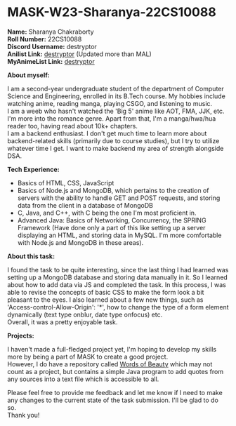 # MASK-W23-Sharanya-22CS10088

**Name:** Sharanya Chakraborty\
**Roll Number:** 22CS10088\
**Discord Username:** destryptor\
**Anilist Link:** [destryptor](https://anilist.co/user/destryptor/) (Updated more than MAL)\
**MyAnimeList Link:** [destryptor](https://myanimelist.net/profile/destryptor)

**About myself:**

I am a second-year undergraduate student of the department of Computer Science and Engineering, enrolled in its B.Tech course. My hobbies include watching anime, reading manga, playing CSGO, and listening to music.\
I am a weeb who hasn't watched the 'Big 5' anime like AOT, FMA, JJK, etc. I'm more into the romance genre. Apart from that, I'm a manga/hwa/hua reader too, having read about 10k+ chapters.\
I am a backend enthusiast. I don't get much time to learn more about backend-related skills (primarily due to course studies), but I try to utilize whatever time I get. I want to make backend my area of strength alongside DSA.

**Tech Experience:**

- Basics of HTML, CSS, JavaScript
- Basics of Node.js and MongoDB, which pertains to the creation of servers with the ability to handle GET and POST requests, and storing data from the client in a database of MongoDB
- C, Java, and C++, with C being the one I'm most proficient in.
- Advanced Java: Basics of Networking, Concurrency, the SPRING Framework (Have done only a part of this like setting up a server displaying an HTML, and storing data in MySQL. I'm more comfortable with Node.js and MongoDB in these areas).

**About this task:**

I found the task to be quite interesting, since the last thing I had learned was setting up a MongoDB database and storing data manually in it. So I learned about how to add data via JS and completed the task. In this process, I was able to revise the concepts of basic CSS to make the form look a bit pleasant to the eyes. I also learned about a few new things, such as 'Access-control-Allow-Origin': '*', how to change the type of a form element dynamically (text type onblur, date type onfocus) etc.\
Overall, it was a pretty enjoyable task.

**Projects:**

I haven't made a full-fledged project yet, I'm hoping to develop my skills more by being a part of MASK to create a good project.\
However, I do have a repository called [Words of Beauty](https://github.com/destryptor/Words-of-Beauty.git) which may not count as a project, but contains a simple Java program to add quotes from any sources into a text file which is accessible to all.

Please feel free to provide me feedback and let me know if I need to make any changes to the current state of the task submission. I'll be glad to do so.\
Thank you!






